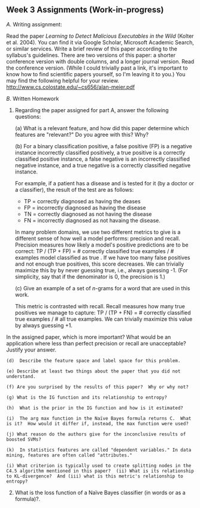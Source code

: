 Week 3 Assignments (Work-in-progress)
--

*A.* Writing assignment:

Read the paper *Learning to Detect Malicious Executables in the Wild* (Kolter et al. 2004).  You can find it via Google Scholar, Microsoft Academic Search, or similar services.
Write a brief review of this paper according to the syllabus's guidelines.  There are two versions of this paper: a shorter conference version with double columns, and a longer journal version.  Read the conference version.
(While I could trivially past a link, it's important to know how to find scientific papers yourself, so I'm leaving it to you.)
You may find the following helpful for your review. http://www.cs.colostate.edu/~cs656/alan-meier.pdf

*B*.  Written Homework

1.  Regarding the paper assigned for part A, answer the following questions:

    (a) What is a relevant feature, and how did this paper determine which features are "relevant?"  Do you agree with this?  Why?

    (b) For a binary classification positive, a false positive (FP) is a negative instance incorrectly classified positively, 
    a true positive is a correctly classified positive instance, a false negative is an incorrectly classified negative instance, 
    and a true negative is a correctly classified negative instance.
    
    For example, if a patient has a disease and is tested for it (by a doctor or a classifier), the result of the test are as follows:
    * TP = correctly diagnosed as having the deases
    * FP = incorrectly diagnosed as having the disease
    * TN = correctly diagnosed as not having the disease
    * FN = incorrectly diagnosed as not havaing the disease.
    
    In many problem domains, we use two different metrics to give is a different sense of how well a model performs: precision and recall.
    Precision measures how likely a model's positive predictions are to be correct: 
    TP / (TP + FP) = # correctly classified true examples / # examples model classified as true .  If we have too many false positives
    and not enough true positives, this score decreases.  We can trivially maximize this by by never guessing true, i.e., always guessing -1.  (For simplicity, say that if the denominator is 0, the precision is 1.)
    
    (c) Give an example of a set of $n$-grams for a word that are used in this work.    
    
    This metric is contrasted with recall.  Recall measures how many true positives we manage to capture: 
    TP / (TP + FN) = # correctly classified true examples / # all true examples.  We can trivially maximize this value by always guessing +1.

   In the assigned paper, which is more important?  What would be an application where less than perfect precision or recall are unacceptable?  Justify your answer.
    
    (d)  Describe the feature space and label space for this problem.
    
    (e) Describe at least two things about the paper that you did not understand.
    
    (f) Are you surprised by the results of this paper?  Why or why not?
    
    (g) What is the IG function and its relationship to entropy?
    
    (h)  What is the prior in the IG function and how is it estimated?
    
    (i)  The arg max function in the Naïve Bayes formula returns C.  What is it?  How would it differ if, instead, the max function were used?
    
    (j) What reason do the authors give for the inconclusive results of boosted SVMs?
    
    (k)  In statistics features are called "dependent variables." In data mining, features are often called "attributes." 
    
    (i) What criterion is typically used to create splitting nodes in the C4.5 algorithm mentioned in this paper?  (ii) What is its relationship to KL-divergence?  And (iii) what is this metric's relationship to entropy?
    
2.  What is the loss function of a Naïve Bayes classifier (in words or as a formula)?.  

